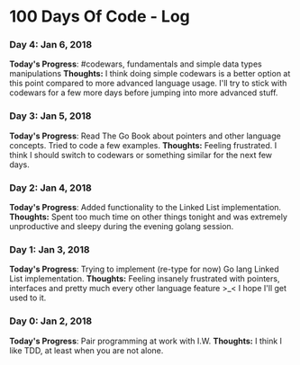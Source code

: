 # 100 Days Of Code - Log

### Day 4: Jan 6, 2018
**Today's Progress**: #codewars, fundamentals and simple data types manipulations
**Thoughts:** I think doing simple codewars is a better option at this point compared to more advanced language usage. I'll try to stick with codewars for a few more days before jumping into more advanced stuff.

### Day 3: Jan 5, 2018
**Today's Progress**: Read The Go Book about pointers and other language concepts. Tried to code a few examples.
**Thoughts:** Feeling frustrated. I think I should switch to codewars or something similar for the next few days.

### Day 2: Jan 4, 2018
**Today's Progress**: Added functionality to the Linked List implementation.
**Thoughts:** Spent too much time on other things tonight and was extremely unproductive and sleepy during the evening golang session.

### Day 1: Jan 3, 2018
**Today's Progress**: Trying to implement (re-type for now) Go lang Linked List implementation.
**Thoughts:** Feeling insanely frustrated with pointers, interfaces and pretty much every other language feature >_< I hope I'll get used to it.

### Day 0: Jan 2, 2018
**Today's Progress**: Pair programming at work with I.W.
**Thoughts:** I think I like TDD, at least when you are not alone.
